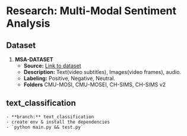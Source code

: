# Research: Multi-Modal Sentiment Analysis

## Dataset

1. **MSA-DATASET**
    - **Source:** [Link to dataset](https://drive.google.com/drive/folders/1A2S4pqCHryGmiqnNSPLv7rEg63WvjCSk)
    - **Description:** Text(video subtitles), Images(video frames), audio.
    - **Labeling:** Positive, Negative, Neutral.
    - **Folders** CMU-MOSI, CMU-MOSEI, CH-SIMS, CH-SIMS v2

## text_classification
    - **branch:** text_classification 
    - create env & install the dependencies
    - `python main.py && test.py`